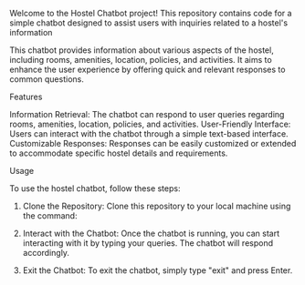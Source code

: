 Welcome to the Hostel Chatbot project! This repository contains code for a simple chatbot designed to assist users with inquiries related to a hostel's information

This chatbot provides information about various aspects of the hostel, including rooms, amenities, location, policies, and activities. It aims to enhance the user experience by offering quick and relevant responses to common questions.

Features

Information Retrieval: The chatbot can respond to user queries regarding rooms, amenities, location, policies, and activities.
User-Friendly Interface: Users can interact with the chatbot through a simple text-based interface.
Customizable Responses: Responses can be easily customized or extended to accommodate specific hostel details and requirements.

 Usage

To use the hostel chatbot, follow these steps:

1. Clone the Repository: Clone this repository to your local machine using the command:
2. Interact with the Chatbot: Once the chatbot is running, you can start interacting with it by typing your queries. The chatbot will respond accordingly.

4. Exit the Chatbot: To exit the chatbot, simply type "exit" and press Enter.

